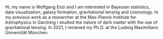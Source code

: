 Hi, my name is Wolfgang Enzi and I am interested in Bayesian statistics, data visualization, galaxy formation, gravitational lensing and cosmology.
In my previous work as a researcher at the Max-Planck Institute for Astrophysics in Garching I studied the nature of dark matter 
with the use of gravitational lensing. In 2021, I recieved my Ph.D. at the Ludwig Maximilians Universität München. 
